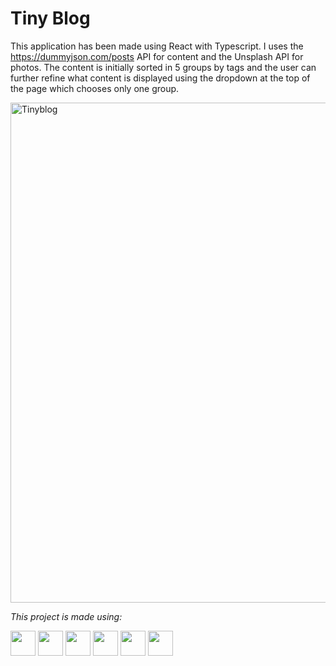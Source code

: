 # Tiny Blog

This application has been made using React with Typescript. I uses the https://dummyjson.com/posts API for content and the Unsplash API for photos. The content is initially sorted in 5 groups by tags and the user can further refine what content is displayed using the dropdown at the top of the page which chooses only one group.

<img width="800" alt="Tinyblog" src="https://user-images.githubusercontent.com/110406695/213295839-cb154834-3b47-47ad-a5af-adee60de50aa.png">

<i>This project is made using: </i>

<div>
    <img height=40 src="https://cdn.jsdelivr.net/gh/devicons/devicon/icons/javascript/javascript-original.svg"/>
    <img height=40 src="https://cdn.jsdelivr.net/gh/devicons/devicon/icons/typescript/typescript-original.svg"/>
    <img height=40 src="https://cdn.jsdelivr.net/gh/devicons/devicon/icons/nodejs/nodejs-original.svg" />
    <img height=40 src="https://cdn.jsdelivr.net/gh/devicons/devicon/icons/react/react-original.svg" />
    <img height=40 src="https://cdn.jsdelivr.net/gh/devicons/devicon/icons/html5/html5-original.svg" />
    <img height=40 src="https://cdn.jsdelivr.net/gh/devicons/devicon/icons/css3/css3-original.svg" />
</div>
